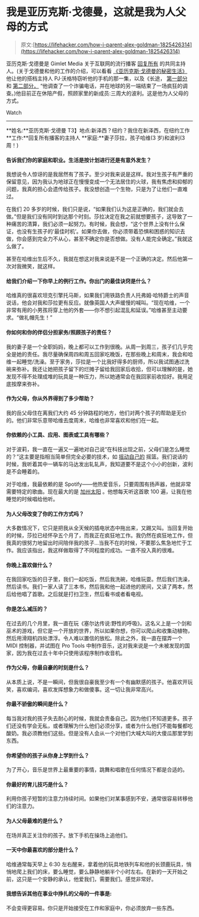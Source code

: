 # 我是亚历克斯·戈德曼，这就是我为人父母的方式

> 原文:[https://lifehacker.com/how-i-parent-alex-goldman-1825426314](https://lifehacker.com/how-i-parent-alex-goldman-1825426314)

亚历克斯·戈德曼是 Gimlet Media 关于互联网的流行播客 [回复所有](https://www.gimletmedia.com/reply-all) 的共同主持人。(关于戈德曼和他的工作的介绍，可以看看 [《亚历克斯·戈德曼的秘密生活》](https://www.gimletmedia.com/reply-all/96-the-secret-life-of-alex-goldman) 他让他的搭档主持人 PJ·沃格特窃听他的手机的那一集，以及《长途， [第一部分](https://www.gimletmedia.com/reply-all/long-distance) 和 [第二部分，](https://gimletmedia.com/episode/103-long-distance-part-ii/) “他调查了一个诈骗电话，并在地球的另一端结束了一场疯狂的调查。)他目前正在休陪产假，照顾家里的新成员:三周大的波利。这是他为人父母的方式。

Watch

* * *

**姓名:**亚历克斯·戈德曼
T3】地点:新泽西？纽约？我住在新泽西，在纽约工作
**工作:**回复所有播客的主持人
**家庭:**妻子莎拉，孩子哈维(3 岁)和波利(3 周！)

#### 告诉我们你的家庭和职业。生活是按计划进行还是有意外发生？

我想说令人惊讶的是我居然有了孩子。至少对我来说是这样。我对生孩子有严重的保留意见，因为我认为地球正在慢慢变成一个无法居住的火球，我有焦虑和抑郁的问题，我真的担心会遗传给孩子。我没想创造一个生物，只是为了让他们一直难过。

在我们 20 多岁的时候，我们只是说，“如果我们认为这是正确的，我们就会去做。”但是我们没有同时到达那个时刻。莎拉决定在我之前就想要孩子，这导致了一种痛苦的清算，我们必须一起努力。有时候，我会想，“这个世界上没有什么保证，也没有生孩子的‘最佳时机’。如果你去做，你必须带着恐惧和困惑的知识去做，你会感到完全力不从心，甚至不确定你是否想做。没有人能完全确定。”我就这么做了。

甚至在哈维出生后不久，我就在想这对我来说是不是一个正确的决定。然后他第一次对我微笑，就这样。

#### 给我们介绍一下你早上的例行工作。你出门的最佳诀窍是什么？

哈维真的很喜欢坦克引擎托马斯，如果我们用铁路负责人托弗姆·哈特爵士的声音说话，他会对我和莎拉更有反应。就像英国人大声缓慢的喊叫。“现在哈维，一个非常有用的小男孩将穿上他的外套——你不想引起混乱和延误。”哈维甚至主动要求。“做礼帽先生！”

#### 你如何和你的伴侣分担家务/照顾孩子的责任？

我的妻子是一个全职妈妈，晚上都可以工作到很晚。从周一到周三，孩子们几乎完全是她的责任。我尽量确保周四和周五回家吃晚饭，在那些晚上和周末，我会和哈维一起睡觉/洗澡。至于家务，莎拉是一个比我好得多的厨师，所以我试图通过洗碗来弥补。我还让她把孩子留下的烂摊子留给我回家后收拾，但可以理解的是，她发现不得不处理成堆的玩具是一种压力，所以她通常会在我回家前收拾好。我用足底按摩来弥补。

#### 作为父母，你从外界得到了多少帮助？

我的岳父母住在离我们大约 45 分钟路程的地方，他们对两个孩子的帮助是无价的。他们非常乐意带哈维去度周末，哈维也非常喜欢和他们在一起。

#### **你依赖的小工具、应用、图表或工具有哪些？**

对于波莉，我一直在一遍又一遍地对自己说“在科技出现之前，父母们是怎么睡觉的？”这主要是指相当简单但完全必要的技术，如 [摇动自己的](https://www.amazon.com/dp/B00NEO5UTU/ref=cm_sw_r_cp_api_WtP2AbD6BF169?asc_campaign=InlineText&asc_refurl=https://lifehacker.com/how-i-parent-alex-goldman-1825426314&asc_source=&tag=kinjalifehackerlink-20) 摇篮。我们说话的时候，我听着其中一辆车的马达发出轧轧声，我知道要不是这个小小的创新，波利是不会睡着的。

对于哈维，我最依赖的是 Spotify——他热爱音乐，只要周围有扬声器，他就非常需要特定的歌曲。现在最大的是 [加州太阳](https://youtu.be/2tohY2Tu9ec) 。他想每天听这首歌 100 遍，让我在他睡觉的时候唱给他听。

#### 为人父母改变了你的工作方式吗？

大多数情况下，它只是把我从全天候的插电状态中拖出来，又踢又叫。当回复开始的时候，莎拉已经怀孕五个月了，而我正在疯狂地工作。我仍然在疯狂地工作，但我真的很努力地留出时间陪伴我的孩子...当我不在的时候，不要那么焦急地忙于工作。我应该指出，我这样做取得了不同程度的成功。一直不投入真的很难。

#### 你晚上喜欢做什么？

在我回家吃饭的日子里，我们一起吃饭，然后我洗碗，哈维玩耍。然后我们洗澡，然后读书。我们一家人读了三本书，然后我和他一起进他的房间，又读了两本，然后给他唱了首歌。之后就是打扫卫生，然后看书或者看电视。

#### 你是怎么减压的？

在过去的几个月里，我一直在玩《塞尔达传说:野性的呼吸》。这名义上是一个剑和巫术的游戏，但它是一个开放的世界，所以如果你想，你可以爬山和收集动植物，然后用滑翔机四处漂浮。令人难以置信的放松。除此之外，我一直在摆弄一个 MIDI 控制器，并试图在 Pro Tools 中制作音乐，这对我来说是一个未被发现的国家，因为我在过去十年中只使用该程序制作收音机。

#### 作为父母，你最自豪的时刻是什么？

从本质上说，不是一瞬间，但我很自豪我至少有一个有幽默感的孩子。他喜欢开玩笑，喜欢编词，喜欢发挥想象力和做傻事。这一切让我非常高兴。

#### 你最不骄傲的瞬间是什么？

每当我对我的孩子失去耐心的时候，我就会责备自己。因为他们不知道更多。孩子们还没有学会无私，或者理解为什么他们必须分享，或者为什么他们不能每餐都吃酸奶。我必须教他们这些。但是没有人会从一个对他们大喊大叫的大傻瓜那里学到东西。

#### 你希望你的孩子从你身上学到什么？

为了开心，音乐是世界上最重要的事情，跳舞和唱歌在任何情况下都是合适的。

#### 你最好的育儿技巧是什么？

利用你孩子短暂的注意力持续时间。如果他们对某事感到不安，通常很容易转移他们的注意力。

#### 为人父母最难的是什么？

在场并真正关注你的孩子。放下手机在操场上追他们。

#### 一天中你最喜欢的部分是什么？

哈维通常每天早上 6:30 左右醒来，拿着他的玩具地铁列车和他的长颈鹿玩具，悄悄地爬上我们的床，要么睡觉，要么静静地躺半个小时左右。在新的一天开始之前，这只是一个安静的承认，他爱我们，需要我们。感觉非常好。

#### **我想告诉其他在事业中挣扎的父母的一件事是:**

不会变得更容易。你只是开始接受在工作和家庭中，你必须放弃一些东西。